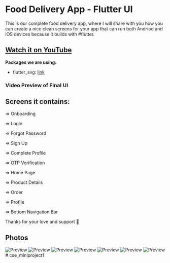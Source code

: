 # Food Delivery App - Flutter UI 

This is our complete food delivery app, where I will share with you how you can create a nice clean screens for your app that can run both Andriod and iOS devices because it builds with #flutter.

## [Watch it on YouTube](https://www.youtube.com/playlist?list=PLFl8xqtYMecwuFQxVMXkWeYJfXCy38KLS)

**Packages we are using:**

- flutter_svg: [link](https://pub.dev/packages/flutter_svg)


### Video Preview of Final UI

## Screens it contains:

=> Onboarding

=> Login

=> Forgot Password

=> Sign Up

=> Complete Profile

=> OTP Verification

=> Home Page

=> Product Details

=> Order

=> Profile

=> Bottom Navigation Bar


Thanks for your love and support 🙏 

## Photos
![Preview](https://i.ibb.co/dpfGWw9/1.png)
![Preview](https://i.ibb.co/dp8H29h/2.png)
![Preview](https://i.ibb.co/DLMdqW9/3.png)
![Preview](https://i.ibb.co/j6zBW8V/4.png)
![Preview](https://i.ibb.co/9vhkDqX/5.png)
![Preview](https://i.ibb.co/XFXnRTc/6.png)
![Preview](https://i.ibb.co/5RXvk8s/7.png)
#   c s e _ m i n i p r o j e c t 1  
 
